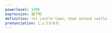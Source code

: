 ```yaml
---
powerlevel: 1395
expression: 城下町
definition: (n) castle town; town around castle
pronunciation: じょうかまち
---
```

